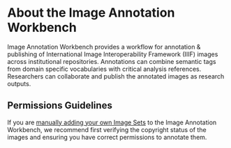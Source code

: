 # About the Image Annotation Workbench

Image Annotation Workbench provides a workflow for annotation & publishing of International Image Interoperability Framework (IIIF) images across institutional repositories. Annotations can combine semantic tags from domain specific vocabularies with critical analysis references. Researchers can collaborate and publish the annotated images as research outputs.

## Permissions Guidelines

If you are [manually adding your own Image Sets](https://systemik-solutions.github.io/image_annotation_site/3.%20Create%20an%20Image%20Set/Create%20an%20Image%20Set.html#manually-create-an-image-set) to the Image Annotation Workbench, we recommend first verifying the copyright status of the images and ensuring you have correct permissions to annotate them.


```{tableofcontents}
```
